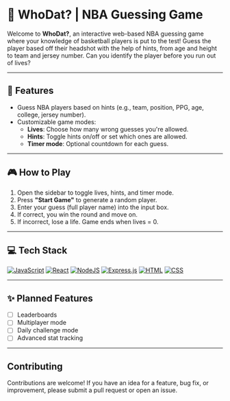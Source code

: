 # 🏀 **WhoDat?** | NBA Guessing Game

Welcome to **WhoDat?**, an interactive web-based NBA guessing game where your knowledge of basketball players is put to the test! Guess the player based off their headshot with the help of hints, from age and height to team and jersey number. Can you identify the player before you run out of lives?

---

## 🚀 **Features**

* Guess NBA players based on hints (e.g., team, position, PPG, age, college, jersey number).
* Customizable game modes:
    * **Lives**: Choose how many wrong guesses you're allowed.
    * **Hints**: Toggle hints on/off or set which ones are allowed.
    * **Timer mode**: Optional countdown for each guess.

---

## 🎮 **How to Play**

1. Open the sidebar to toggle lives, hints, and timer mode.
2. Press **"Start Game"** to generate a random player.
3. Enter your guess (full player name) into the input box.
4. If correct, you win the round and move on.
5. If incorrect, lose a life. Game ends when lives = 0.

---

## 💻 **Tech Stack**

 [![JavaScript](https://img.shields.io/badge/JavaScript-F7DF1E?logo=javascript&logoColor=000)](#)
 [![React](https://img.shields.io/badge/React-%2320232a.svg?logo=react&logoColor=%2361DAFB)](#)
 [![NodeJS](https://img.shields.io/badge/Node.js-6DA55F?logo=node.js&logoColor=white)](#)
 [![Express.js](https://img.shields.io/badge/Express.js-%23404d59.svg?logo=express&logoColor=%2361DAFB)](#)
 [![HTML](https://img.shields.io/badge/HTML-%23E34F26.svg?logo=html5&logoColor=white)](#)
 [![CSS](https://img.shields.io/badge/CSS-639?logo=css&logoColor=fff)](#)

---

## ✨ **Planned Features**

* [ ] Leaderboards
* [ ] Multiplayer mode
* [ ] Daily challenge mode
* [ ] Advanced stat tracking

---

## **Contributing**

Contributions are welcome! If you have an idea for a feature, bug fix, or improvement, please submit a pull request or open an issue.
